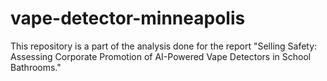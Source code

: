 # vape-detector-minneapolis
This repository is a part of the analysis done for the report "Selling Safety: Assessing Corporate Promotion of AI-Powered Vape Detectors in School Bathrooms."


